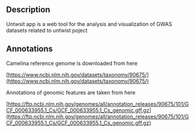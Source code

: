 ## Description
Untwsit app is a web tool for the analysis and visualization of GWAS datasets related to untwist poject

## Annotations

Camelina reference genome is downloaded from here

[https://www.ncbi.nlm.nih.gov/datasets/taxonomy/90675/](https://www.ncbi.nlm.nih.gov/datasets/taxonomy/90675/)


Annotations of genomic features are taken from here 

[https://ftp.ncbi.nlm.nih.gov/genomes/all/annotation_releases/90675/101/GCF_000633955.1_Cs/GCF_000633955.1_Cs_genomic.gff.gz](https://ftp.ncbi.nlm.nih.gov/genomes/all/annotation_releases/90675/101/GCF_000633955.1_Cs/GCF_000633955.1_Cs_genomic.gff.gz)



